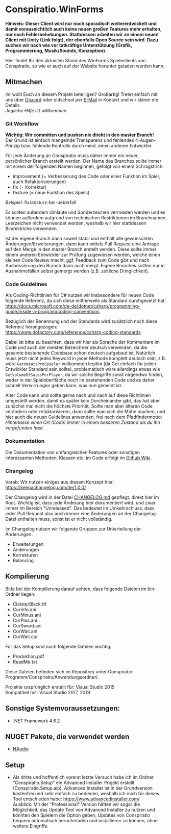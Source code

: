 ﻿# Conspiratio.WinForms

**Hinweis: Dieser Client wird nur noch sporadisch weiterentwickelt und damit voraussichtlich auch keine neuen großen Features mehr erhalten, nur noch Fehlerbehebungen. Stattdessen arbeiten wir an einem neuen Client mit Unity (Link folgt), der ebenfalls Open Source sein wird. Dazu suchen wir nach wie vor tatkräftige Unterstützung (Grafik, Programmierung, Musik/Sounds, Konzeption).**

Hier findet Ihr den aktuellen Stand des WinForms Spieleclients von Conspiratio, so wie er auch auf der Website herunter geladen werden kann.

## Mitmachen

Ihr wollt Euch an diesem Projekt beteiligen? Großartig! Tretet einfach mit uns über [Discord](https://discord.gg/dxkC5DPgRY) oder oldschool per <a href="&#109;&#97;&#105;&#108;&#116;&#111;&#58;%6D%61%69%6C%40%63%6F%6E%73%70%69%72%61%74%69%6F%2E%6E%65%74">E-Mail</a> in Kontakt und wir klären die Details.  
_Jegliche Hilfe ist willkommen._

### Git Workflow

**Wichtig: Wir committen und pushen nie direkt in den master Branch!**  
Der Grund ist einfach mangelnde Transparenz und fehlendes 4-Augen-Prinzip bzw. fehlende Kontrolle durch mind. einen anderen Entwickler.

Für jede Änderung an Conspiratio muss daher immer ein neuer, persönlicher Branch erstellt werden. Der Name des Branches sollte immer mit einem der folgenden Namen beginnen, gefolgt von einem Schrägstrich:
- improvement (= Verbesserung des Code oder einer Funktion im Spiel, auch Refaktorisierungen)
- fix (= Korrektur)
- feature (= neue Funktion des Spiels)

_Beispiel:_ fix/absturz-bei-ueberfall

Es sollten außerdem Umlaute und Sonderzeichen vermieden werden und es können außerdem aufgrund von technischen Restriktionen im Branchnamen Leerzeichen nicht verwendet werden, weshalb wir hier stattdessen Bindestriche verwenden.

Ist der eigene Branch dann soweit stabil und enthält alle gewünschten Änderungen/Erweiterungen, dann kann  mittels Pull Request eine Anfrage auf den Merge in den master Branch erstellt werden. Diese sollte immer einem anderen Entwickler zur Prüfung zugewiesen werden, welche einen kleinen Code Review macht, ggf. Feedback zum Code gibt und nach Ausbesserung den Branch dann auch mergt. Eigene Branches sollten nur in Ausnahmefällen selbst gemergt werden (z.B. zeitliche Dringlichkeit).

### Code Guidelines

Als Coding-Richtlinien für C# nutzen wir insbesondere für neuen Code folgende Referenz, da sich diese mittlerweile als Standard durchgesetzt hat:  
https://docs.microsoft.com/de-de/dotnet/csharp/programming-guide/inside-a-program/coding-conventions

Bezüglich der Benennung und der Standards wird zusätzlich noch diese Referenz herangezogen:  
https://www.dofactory.com/reference/csharp-coding-standards

Dabei ist bitte zu beachten, dass wir hier als Sprache der Kommentare im Code und auch der meisten Bezeichner deutsch verwenden, da die gesamte bestehende Codebase schon deutsch aufgebaut ist. Natürlich muss jetzt nicht jedes Keyword in jeder Methode komplett deutsch sein, z.B. wäre `GetUmsatzProSpieler` vollkommen legitim (da Get einfach für jeden Entwickler Standard sein sollte), problematisch wäre allerdings etwas wie `GetVolumeOfSalesPerPlayer`, da wir solche Begriffe sonst nirgendwo finden, weder in der Spieloberfläche noch im bestehenden Code und es daher schnell Verwirrungen geben kann, was nun gemeint ist.

Alter Code kann und sollte gerne nach und nach auf diese Richtlinien umgestellt werden, damit es später kein Durcheinander gibt, das hat aber zunächst mal nicht die höchste Priorität. Sollte man aber älteren Code verändern oder refaktorisieren, dann sollte man sich die Mühe machen, und hier auch die neuen Guidelines anwenden, frei nach dem Pfadfindermotto:  
_Hinterlasse einen Ort (Code) immer in einem besseren Zustand als du ihn vorgefunden hast._

### Dokumentation

Die Dokumentation von umfangreichen Features oder sonstigen interessanten Methoden, Klassen etc. im Code erfolgt im [Github Wiki](https://github.com/Conspiratio/Conspiratio.WinForms/wiki).

### Changelog

Vorab: Wir nutzen einiges aus diesem Konzept hier: https://keepachangelog.com/de/1.0.0/

Der Changelog wird in der Datei [CHANGELOG.md](https://github.com/Conspiratio/Conspiratio.WinForms/blob/master/CHANGELOG.md) gepflegt, direkt hier im Root. Wichtig ist, dass jede Änderung hier dokumentiert wird, und zwar immer im Bereich "Unreleased". Das bedeutet im Umkehrschluss, dass jeder Pull Request also auch immer eine Änderungen an der Changelog-Datei enthalten muss, sonst ist er nicht vollständig.

Im Changelog nutzen wir folgende Gruppen zur Unterteilung der Änderungen:

- Erweiterungen
- Änderungen
- Korrekturen
- Balancing

## Kompilierung
Bitte bei der Kompilierung darauf achten, dass folgende Dateien im bin-Ordner liegen:
- CloisterBlack.ttf
- CurInfo.ani
- CurMinus.ani
- CurPlus.ani
- CurSword.ani
- CurWait.ani
- CurWait.cur

Für das Setup sind noch folgende Dateien wichtig:
- Produktion.pdf
- ReadMe.txt

Diese Dateien befinden sich im Repository unter Conspiratio-Programm/Conspiratio/Anwendungsordner/. 

Projekte ursprünglich erstellt für: Visual Studio 2015  
Kompatibel mit: Visual Studio 2017, 2019

## Sonstige Systemvoraussetzungen:
- .NET Framework 4.6.2

## NUGET Pakete, die verwendet werden
- [NAudio](https://www.nuget.org/packages/NAudio/)

## Setup
- Als dritte und hoffentlich vorerst letzte Versuch habe ich im Ordner "Conspiratio.Setup" ein Advanced Installer Projekt erstellt (Conspiratio.Setup.aip). Advanced Installer ist in der Grundversion kostenfrei und  sehr einfach zu bedienen, weshalb ich mich für dieses Tool entschieden habe: https://www.advancedinstaller.com/  
Ausblick: Mit der "Professional" Version hätten wir sogar die Möglichkeit, das Update Tool von Advanced Installer zu nutzen und könnten den Spielern die Option geben, Updates von Conspiratio bequem automatisch herunterladen und installieren zu können, ohne weitere Eingriffe.